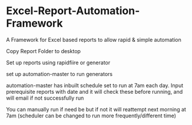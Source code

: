 # Excel-Report-Automation-Framework
A Framework for Excel based reports to allow rapid &amp; simple automation

Copy Report Folder to desktop

Set up reports using rapidfiire or generator

set up automation-master to run generators

automation-master has inbuilt schedule set to run at 7am each day. Input prerequisite reports with date and it will check these before running, and will email if not successfully run

You can manually run if need be but if not it will reattempt next morning at 7am (scheduler can be changed to run more frequently/different time)





